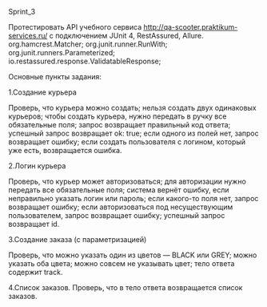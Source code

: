 Sprint_3

Протестировать API учебного сервиса http://qa-scooter.praktikum-services.ru/ с подключением JUnit 4, RestAssured, Allure.
org.hamcrest.Matcher;
org.junit.runner.RunWith;
org.junit.runners.Parameterized;
io.restassured.response.ValidatableResponse;

Основные пункты задания:

1.Создание курьера

Проверь, что
курьера можно создать;
нельзя создать двух одинаковых курьеров;
чтобы создать курьера, нужно передать в ручку все обязательные поля;
запрос возвращает правильный код ответа;
успешный запрос возвращает ok: true;
если одного из полей нет, запрос возвращает ошибку;
если создать пользователя с логином, который уже есть, возвращается ошибка.

2.Логин курьера

Проверь, что
курьер может авторизоваться;
для авторизации нужно передать все обязательные поля;
система вернёт ошибку, если неправильно указать логин или пароль;
если какого-то поля нет, запрос возвращает ошибку;
если авторизоваться под несуществующим пользователем, запрос возвращает ошибку;
успешный запрос возвращает id.

3.Создание заказа (с параметризацией)

Проверь, что
можно указать один из цветов — BLACK или GREY;
можно указать оба цвета;
можно совсем не указывать цвет;
тело ответа содержит track.

4.Список заказов. Проверь, что в тело ответа возвращается список заказов.

